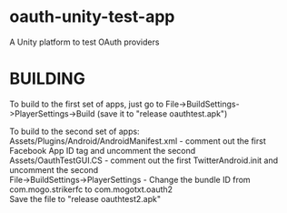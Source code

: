 oauth-unity-test-app
====================

A Unity platform to test OAuth providers

BUILDING
========
To build to the first set of apps, just go to File->BuildSettings->PlayerSettings->Build (save it to "release oauthtest.apk")

To build to the second set of apps:  
Assets/Plugins/Android/AndroidManifest.xml - comment out the first Facebook App ID tag and uncomment the second  
Assets/OauthTestGUI.CS - comment out the first TwitterAndroid.init and uncomment the second  
File->BuildSettings->PlayerSettings - Change the bundle ID from com.mogo.strikerfc to com.mogotxt.oauth2  
Save the file to "release oauthtest2.apk"
